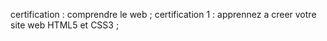 certification : comprendre le web ;
certification 1 : apprennez a creer votre site web HTML5 et CSS3 ;